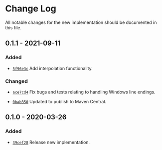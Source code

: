 # Change Log

All notable changes for the new implementation should be documented in this file.

## 0.1.1 - 2021-09-11

### Added
* [`5f96e3c`](https://github.com/vsajip/jvm-cfg-lib/commit/5f96e3c)
  Add interpolation functionality.

### Changed
* [`ace7cd4`](https://github.com/vsajip/jvm-cfg-lib/commit/ace7cd4)
  Fix bugs and tests relating to handling Windows line endings.

* [`0bab350`](https://github.com/vsajip/jvm-cfg-lib/commit/0bab350)
  Updated to publish to Maven Central.

## 0.1.0 - 2020-03-26
### Added
- [`39cef28`](https://github.com/vsajip/jvm-cfg-lib/commit/39cef28)
  Release new implementation.
